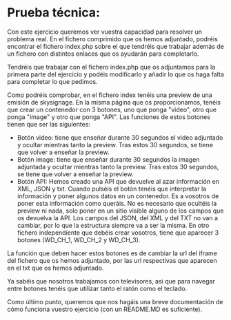 # Prueba técnica:

Con este ejercicio queremos ver vuestra capacidad para resolver un problema real.
En el fichero comprimido que os hemos adjuntado, podréis encontrar el fichero index.php sobre el que tendréis que trabajar además de un fichero con distintos enlaces que os ayudarán para completarlo. 

Tendréis que trabajar con el fichero index.php que os adjuntamos para la primera parte del ejercicio y podéis modificarlo y añadir lo que os haga falta para completar lo que pedimos.

Como podréis comprobar, en el fichero index tenéis una preview de una emisión de skysignage. En la misma página que os proporcionamos, tenéis que crear un contenedor con 3 botones, uno que ponga "video", otro que ponga "image" y otro que ponga "API". Las funciones de estos botones tienen que ser las siguientes: 


* Botón video: tiene que enseñar durante 30 segundos el video adjuntado y ocultar mientras tanto la preview. Tras estos 30 segundos, se tiene que volver a enseñar la preview.
* Botón image: tiene que enseñar durante 30 segundos la imagen adjuntada y ocultar mientras tanto la preview. Tras estos 30 segundos, se tiene que volver a enseñar la preview.
* Botón API: Hemos creado una API que devuelve al azar información en XML, JSON y txt. Cuando pulséis el botón tenéis que interpretar la información y poner algunos datos en un contenedor. Es a vosotros de poner esta información como queráis. No es necesario que ocultéis la preview ni nada, solo poner en un sitio visible alguno de los campos que os devuelva la API. Los campos del JSON, del XML y del TXT no van a cambiar, por lo que la estructura siempre va a ser la misma.
En otro fichero independiente que debéis crear vosotros, tiene que aparecer 3 botones (WD_CH_1, WD_CH_2 y WD_CH_3). 


La función que deben hacer estos botones es de cambiar la url del iframe del fichero que os hemos adjuntado, por las url respectivas que aparecen en el txt que os hemos adjuntado. 

Ya sabéis que nosotros trabajamos con televisores, asi que para navegar entre botones tenéis que utilizar tanto el ratón como el teclado. 

Como último punto, queremos que nos hagáis una breve documentación de cómo funciona vuestro ejercicio (con un README.MD es suficiente).

